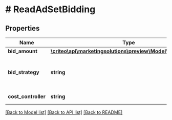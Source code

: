 # # ReadAdSetBidding

## Properties

Name | Type | Description | Notes
------------ | ------------- | ------------- | -------------
**bid_amount** | [**\criteo\api\marketingsolutions\preview\Model\NillableDecimal**](NillableDecimal.md) |  | [optional]
**bid_strategy** | **string** | The intended optimization for the Ad Set | [optional]
**cost_controller** | **string** | How spend is controlled | [optional]

[[Back to Model list]](../../README.md#models) [[Back to API list]](../../README.md#endpoints) [[Back to README]](../../README.md)
